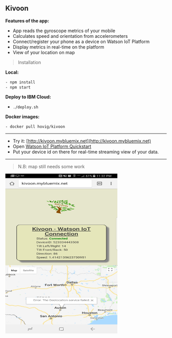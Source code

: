 ## Kivoon

**Features of the app:**
- App reads the gyroscope metrics of your mobile
- Calculates speed and orientation from accelerometers
- Connect/register your phone as a device on Watson IoT Platform
- Display metrics in real-time on the platform
- View of your location on map

> Installation

**Local:**
```
- npm install
- npm start
```

**Deploy to IBM Cloud:**
- `./deploy.sh`

**Docker images:**
```
- docker pull hovig/kivoon
```
<hr>

- Try it: [http://kivoon.mybluemix.net](http://kivoon.mybluemix.net)
- Open [Watson IoT Platform Quickstart](https://quickstart.internetofthings.ibmcloud.com/#/)
- Put your device id on there for real-time streaming view of your data.

<hr>

> N.B: map still needs some work

<img src="https://raw.githubusercontent.com/hovig/kivoon/master/public/img/kivoon.jpg" width="350" height="500">
